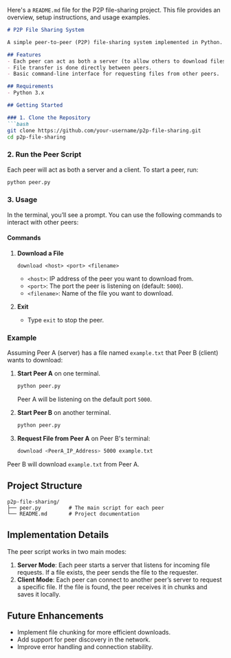 Here's a `README.md` file for the P2P file-sharing project. This file provides an overview, setup instructions, and usage examples.

```markdown
# P2P File Sharing System

A simple peer-to-peer (P2P) file-sharing system implemented in Python. This project allows each peer to act as both a client and a server to share files directly with other peers without relying on a central server.

## Features
- Each peer can act as both a server (to allow others to download files) and a client (to request files from others).
- File transfer is done directly between peers.
- Basic command-line interface for requesting files from other peers.

## Requirements
- Python 3.x

## Getting Started

### 1. Clone the Repository
```bash
git clone https://github.com/your-username/p2p-file-sharing.git
cd p2p-file-sharing
```

### 2. Run the Peer Script
Each peer will act as both a server and a client. To start a peer, run:

```bash
python peer.py
```

### 3. Usage

In the terminal, you’ll see a prompt. You can use the following commands to interact with other peers:

#### Commands

1. **Download a File**
   ```
   download <host> <port> <filename>
   ```
   - `<host>`: IP address of the peer you want to download from.
   - `<port>`: The port the peer is listening on (default: `5000`).
   - `<filename>`: Name of the file you want to download.

2. **Exit**
   - Type `exit` to stop the peer.

### Example
Assuming Peer A (server) has a file named `example.txt` that Peer B (client) wants to download:

1. **Start Peer A** on one terminal.
   ```bash
   python peer.py
   ```
   Peer A will be listening on the default port `5000`.

2. **Start Peer B** on another terminal.
   ```bash
   python peer.py
   ```

3. **Request File from Peer A** on Peer B's terminal:
   ```bash
   download <PeerA_IP_Address> 5000 example.txt
   ```

Peer B will download `example.txt` from Peer A.

## Project Structure

```
p2p-file-sharing/
├── peer.py         # The main script for each peer
└── README.md       # Project documentation
```

## Implementation Details

The peer script works in two main modes:
1. **Server Mode**: Each peer starts a server that listens for incoming file requests. If a file exists, the peer sends the file to the requester.
2. **Client Mode**: Each peer can connect to another peer’s server to request a specific file. If the file is found, the peer receives it in chunks and saves it locally.

## Future Enhancements
- Implement file chunking for more efficient downloads.
- Add support for peer discovery in the network.
- Improve error handling and connection stability.

